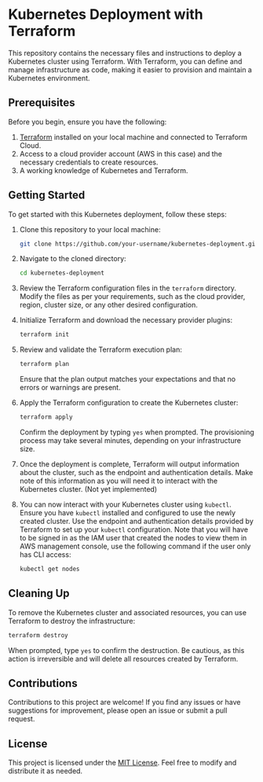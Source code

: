 # Kubernetes Deployment with Terraform

This repository contains the necessary files and instructions to deploy a Kubernetes cluster using Terraform. With Terraform, you can define and manage infrastructure as code, making it easier to provision and maintain a Kubernetes environment.

## Prerequisites

Before you begin, ensure you have the following:

1. [Terraform](https://www.terraform.io/downloads.html) installed on your local machine and connected to Terraform Cloud.
2. Access to a cloud provider account (AWS in this case) and the necessary credentials to create resources.
3. A working knowledge of Kubernetes and Terraform.

## Getting Started

To get started with this Kubernetes deployment, follow these steps:

1. Clone this repository to your local machine:

   ```bash
   git clone https://github.com/your-username/kubernetes-deployment.git
   ```

2. Navigate to the cloned directory:

   ```bash
   cd kubernetes-deployment
   ```

3. Review the Terraform configuration files in the `terraform` directory. Modify the files as per your requirements, such as the cloud provider, region, cluster size, or any other desired configuration.

4. Initialize Terraform and download the necessary provider plugins:

   ```bash
   terraform init
   ```

5. Review and validate the Terraform execution plan:

   ```bash
   terraform plan
   ```

   Ensure that the plan output matches your expectations and that no errors or warnings are present.

6. Apply the Terraform configuration to create the Kubernetes cluster:

   ```bash
   terraform apply
   ```

   Confirm the deployment by typing `yes` when prompted. The provisioning process may take several minutes, depending on your infrastructure size.

8. Once the deployment is complete, Terraform will output information about the cluster, such as the endpoint and authentication details. Make note of this information as you will need it to interact with the Kubernetes cluster. (Not yet implemented)

9. You can now interact with your Kubernetes cluster using `kubectl`. Ensure you have `kubectl` installed and configured to use the newly created cluster. Use the endpoint and authentication details provided by Terraform to set up your `kubectl` configuration. Note that you will have to be signed in as the IAM user that created the nodes to view them in AWS management console, use the following command if the user only has CLI access:

   ```bash
   kubectl get nodes
   ```
  

## Cleaning Up

To remove the Kubernetes cluster and associated resources, you can use Terraform to destroy the infrastructure:

```bash
terraform destroy
```

When prompted, type `yes` to confirm the destruction. Be cautious, as this action is irreversible and will delete all resources created by Terraform.

## Contributions

Contributions to this project are welcome! If you find any issues or have suggestions for improvement, please open an issue or submit a pull request.

## License

This project is licensed under the [MIT License](LICENSE). Feel free to modify and distribute it as needed.

